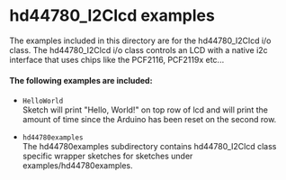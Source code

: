 hd44780_I2Clcd examples
=======================

The examples included in this directory are for the hd44780_I2Clcd i/o class.
The hd44780_I2Clcd i/o class controls an LCD with a native i2c interface that uses chips like the PCF2116, PCF2119x etc...

#### The following examples are included:

- `HelloWorld`<br>
Sketch will print "Hello, World!" on top row of lcd
and will print the amount of time since the Arduino has been reset
on the second row.

- `hd44780examples`<br>
The hd44780examples subdirectory contains
hd44780_I2Clcd class specific wrapper sketches for sketches under
examples/hd44780examples.
